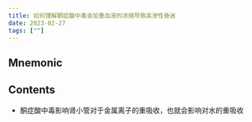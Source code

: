 ```yaml
---
title: 如何理解酮症酸中毒会加重血液的浓缩导致高渗性昏迷
date: 2023-02-27
tags: [""]
--- 
```


## Mnemonic

## Contents

- 酮症酸中毒影响肾小管对于金属离子的重吸收，也就会影响对水的重吸收
